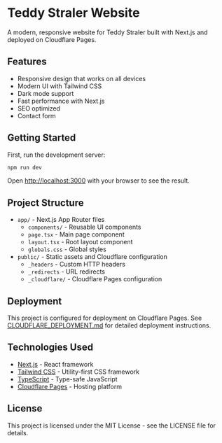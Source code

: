 # Teddy Straler Website

A modern, responsive website for Teddy Straler built with Next.js and deployed on Cloudflare Pages.

## Features

- Responsive design that works on all devices
- Modern UI with Tailwind CSS
- Dark mode support
- Fast performance with Next.js
- SEO optimized
- Contact form

## Getting Started

First, run the development server:

```bash
npm run dev
```

Open [http://localhost:3000](http://localhost:3000) with your browser to see the result.

## Project Structure

- `app/` - Next.js App Router files
  - `components/` - Reusable UI components
  - `page.tsx` - Main page component
  - `layout.tsx` - Root layout component
  - `globals.css` - Global styles
- `public/` - Static assets and Cloudflare configuration
  - `_headers` - Custom HTTP headers
  - `_redirects` - URL redirects
  - `_cloudflare/` - Cloudflare Pages configuration

## Deployment

This project is configured for deployment on Cloudflare Pages. See [CLOUDFLARE_DEPLOYMENT.md](./CLOUDFLARE_DEPLOYMENT.md) for detailed deployment instructions.

## Technologies Used

- [Next.js](https://nextjs.org) - React framework
- [Tailwind CSS](https://tailwindcss.com) - Utility-first CSS framework
- [TypeScript](https://www.typescriptlang.org) - Type-safe JavaScript
- [Cloudflare Pages](https://pages.cloudflare.com) - Hosting platform

## License

This project is licensed under the MIT License - see the LICENSE file for details.
